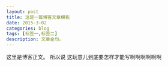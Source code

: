 ```yaml
---
layout: post
title: 这是一篇博客文章模板
date: 2015-3-02
categories: blog
tags: [标签一,标签二]
description: 文章金句。
---
```


这里是博客正文。
所以说
这玩意儿到底要怎样才能写啊啊啊啊啊啊












